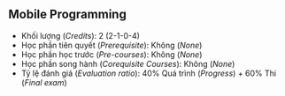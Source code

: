 ## Mobile Programming

- Khối lượng (<i>Credits</i>): 2 (2-1-0-4)
- Học phần tiên quyết (<i>Prerequisite</i>): Không (<i>None</i>)
- Học phần học trước (<i>Pre-courses</i>): Không (<i>None</i>)
- Học phần song hành (<i>Corequisite Courses</i>): Không (<i>None</i>)
- Tỷ lệ đánh giá (<i>Evaluation ratio</i>): 40% Quá trình (<i>Progress</i>) + 60% Thi (<i>Final exam</i>) 